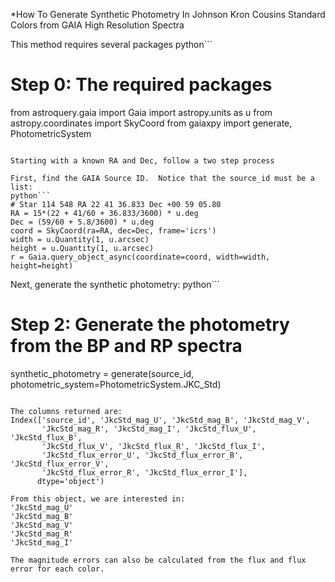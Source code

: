 *How To Generate Synthetic Photometry In Johnson Kron Cousins Standard Colors from GAIA High Resolution Spectra

This method requires several packages
python```
# Step 0: The required packages
from astroquery.gaia import Gaia
import astropy.units as u
from astropy.coordinates import SkyCoord
from gaiaxpy import generate, PhotometricSystem
```

Starting with a known RA and Dec, follow a two step process

First, find the GAIA Source ID.  Notice that the source_id must be a list:
python```
# Star 114 548 RA 22 41 36.833 Dec +00 59 05.80
RA = 15*(22 + 41/60 + 36.833/3600) * u.deg
Dec = (59/60 + 5.8/3600) * u.deg
coord = SkyCoord(ra=RA, dec=Dec, frame='icrs')
width = u.Quantity(1, u.arcsec)
height = u.Quantity(1, u.arcsec)
r = Gaia.query_object_async(coordinate=coord, width=width, height=height)
```

Next, generate the synthetic photometry:
python```
# Step 2: Generate the photometry from the BP and RP spectra
synthetic_photometry = generate(source_id, photometric_system=PhotometricSystem.JKC_Std)
```

The columns returned are:
Index(['source_id', 'JkcStd_mag_U', 'JkcStd_mag_B', 'JkcStd_mag_V',
       'JkcStd_mag_R', 'JkcStd_mag_I', 'JkcStd_flux_U', 'JkcStd_flux_B',
       'JkcStd_flux_V', 'JkcStd_flux_R', 'JkcStd_flux_I',
       'JkcStd_flux_error_U', 'JkcStd_flux_error_B', 'JkcStd_flux_error_V',
       'JkcStd_flux_error_R', 'JkcStd_flux_error_I'],
      dtype='object')

From this object, we are interested in:
'JkcStd_mag_U'
'JkcStd_mag_B'
'JkcStd_mag_V'
'JkcStd_mag_R'
'JkcStd_mag_I'

The magnitude errors can also be calculated from the flux and flux error for each color.
